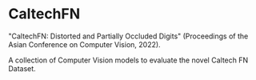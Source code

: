 # CaltechFN
"CaltechFN: Distorted and Partially Occluded Digits" (Proceedings of the Asian Conference on Computer Vision, 2022).

A collection of Computer Vision models to evaluate the novel Caltech FN Dataset.
